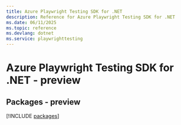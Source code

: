 ```yaml
---
title: Azure Playwright Testing SDK for .NET
description: Reference for Azure Playwright Testing SDK for .NET
ms.date: 06/11/2025
ms.topic: reference
ms.devlang: dotnet
ms.service: playwrighttesting
---
```

# Azure Playwright Testing SDK for .NET - preview
## Packages - preview
[!INCLUDE [packages](playwright-testing-index.md)]
